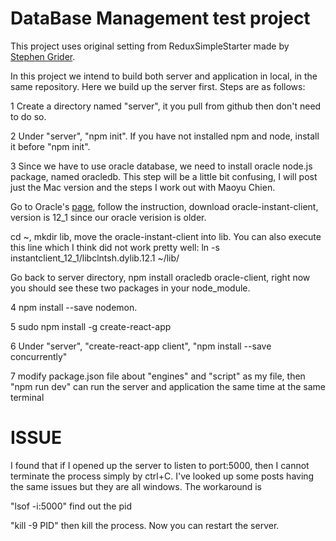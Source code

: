 # DataBase Management test project

This project uses original setting from ReduxSimpleStarter made by [Stephen Grider](https://github.com/StephenGrider).


In this project we intend to build both server and application in local, in the same repository.
Here we build up the server first. Steps are as follows:

1 Create a directory named "server", it you pull from github then don't need to do so.

2 Under "server", "npm init". If you have not installed npm and node, install it before "npm init".

3 Since we have to use oracle database, we need to install oracle node.js package, named oracledb. 
This step will be a little bit confusing, I will post just the Mac version and the steps I work out with
Maoyu Chien.

Go to Oracle's [page](https://github.com/oracle/node-oracledb/blob/master/INSTALL.md#instosx), follow the instruction, download oracle-instant-client, version is 12_1 since our oracle verision is older.

cd ~, mkdir lib, move the oracle-instant-client into lib. You can also execute this line which I think did not work pretty well: ln -s instantclient_12_1/libclntsh.dylib.12.1 ~/lib/

Go back to server directory, npm install oracledb oracle-client, right now you should see these two packages in your node_module.

4 npm install --save nodemon.


5 sudo npm install -g create-react-app

6 Under "server", "create-react-app client", "npm install --save concurrently"

7 modify package.json file about "engines" and "script" as my file, then "npm run dev" can run the server and application the same time at the same terminal


# ISSUE
I found that if I opened up the server to listen to port:5000, then I cannot terminate the process simply by ctrl+C. I've looked up some posts having the same issues but they are all windows. The workaround is


"lsof -i:5000" find out the pid

"kill -9 PID" then kill the process. Now you can restart the server.